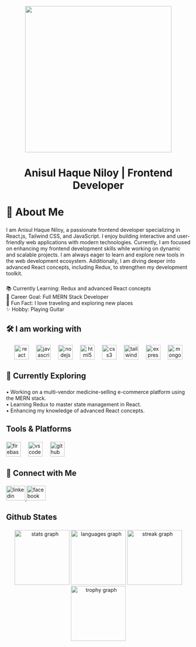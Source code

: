 <div align="center">
  <img height="400" src="https://avatars.githubusercontent.com/u/142687988?v=4"  />
</div>

###

<h1 align="center">Anisul Haque Niloy | Frontend Developer</h1>

###

<h1 align="left">👋 About Me</h1>

###

<p align="left">I am Anisul Haque Niloy, a passionate frontend developer specializing in React.js, Tailwind CSS, and JavaScript. I enjoy building interactive and user-friendly web applications with modern technologies. Currently, I am focused on enhancing my frontend development skills while working on dynamic and scalable projects. I am always eager to learn and explore new tools in the web development ecosystem. Additionally, I am diving deeper into advanced React concepts, including Redux, to strengthen my development toolkit.</p>

###

<p align="left">📚 Currently Learning: Redux and advanced React concepts<br>🎯 Career Goal: Full MERN Stack Developer<br>🎲 Fun Fact: I love traveling and exploring new places<br>✨ Hobby: Playing Guitar</p>

###

<h2 align="left">🛠 I am working with</h2>

###

<div align="center">
  <img src="https://cdn.jsdelivr.net/gh/devicons/devicon/icons/react/react-original.svg" height="40" alt="react logo"  />
  <img width="12" />
  <img src="https://cdn.jsdelivr.net/gh/devicons/devicon/icons/javascript/javascript-original.svg" height="40" alt="javascript logo"  />
  <img width="12" />
  <img src="https://cdn.jsdelivr.net/gh/devicons/devicon/icons/nodejs/nodejs-original.svg" height="40" alt="nodejs logo"  />
  <img width="12" />
  <img src="https://cdn.jsdelivr.net/gh/devicons/devicon/icons/html5/html5-original.svg" height="40" alt="html5 logo"  />
  <img width="12" />
  <img src="https://cdn.jsdelivr.net/gh/devicons/devicon/icons/css3/css3-original.svg" height="40" alt="css3 logo"  />
  <img width="12" />
  <img src="https://cdn.simpleicons.org/tailwindcss/06B6D4" height="40" alt="tailwindcss logo"  />
  <img width="12" />
  <img src="https://skillicons.dev/icons?i=express" height="40" alt="express logo"  />
  <img width="12" />
  <img src="https://cdn.simpleicons.org/mongodb/47A248" height="40" alt="mongodb logo"  />
</div>

###

<h2 align="left">🚀 Currently Exploring</h2>

###

<p align="left">• Working on a multi-vendor medicine-selling e-commerce platform using the MERN stack.<br>• Learning Redux to master state management in React.<br>• Enhancing my knowledge of advanced React concepts.</p>

###

<h2 align="left">Tools & Platforms</h2>

###

<div align="left">
  <img src="https://cdn.jsdelivr.net/gh/devicons/devicon/icons/firebase/firebase-plain.svg" height="40" alt="firebase logo"  />
  <img width="12" />
  <img src="https://cdn.jsdelivr.net/gh/devicons/devicon/icons/vscode/vscode-original.svg" height="40" alt="vscode logo"  />
  <img width="12" />
  <img src="https://skillicons.dev/icons?i=github" height="40" alt="github logo"  />
</div>

###

<h2 align="left">🔗 Connect with Me</h2>

###

<div align="left">
  <a href="https://www.linkedin.com/in/anisul-haque-niloy-/" target="_blank">
    <img src="https://raw.githubusercontent.com/maurodesouza/profile-readme-generator/master/src/assets/icons/social/linkedin/default.svg" width="52" height="40" alt="linkedin logo"  />
  </a>
  <a href="https://www.facebook.com/niloy2917" target="_blank">
    <img src="https://raw.githubusercontent.com/maurodesouza/profile-readme-generator/master/src/assets/icons/social/facebook/default.svg" width="52" height="40" alt="facebook logo"  />
  </a>
</div>

###

<h2 align="left">Github States</h2>

###

<div align="center">
  <img src="https://github-readme-stats.vercel.app/api?username=AnisulHaqueNiloy&hide_title=false&hide_rank=false&show_icons=true&include_all_commits=true&count_private=true&disable_animations=false&theme=dracula&locale=en&hide_border=false&order=1" height="150" alt="stats graph"  />
  <img src="https://github-readme-stats.vercel.app/api/top-langs?username=AnisulHaqueNiloy&locale=en&hide_title=false&layout=compact&card_width=320&langs_count=5&theme=dracula&hide_border=false&order=2" height="150" alt="languages graph"  />
  <img src="https://streak-stats.demolab.com?user=AnisulHaqueNiloy&locale=en&mode=daily&theme=dracula&hide_border=false&border_radius=5&order=3" height="150" alt="streak graph"  />
  <img src="https://github-profile-trophy.vercel.app?username=AnisulHaqueNiloy&theme=dracula&column=-1&row=1&margin-w=8&margin-h=8&no-bg=false&no-frame=false&order=4" height="150" alt="trophy graph"  />
</div>

###
